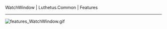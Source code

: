 WatchWindow | Luthetus.Common | Features

---

![features_WatchWindow.gif](../../Images/Gifs/features_WatchWindow.gif)